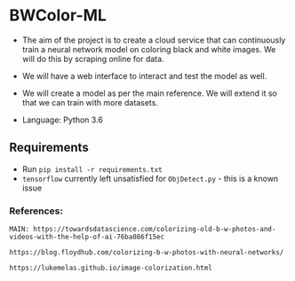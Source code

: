 # BWColor-ML

- The aim of the project is to create a cloud service that can continuously train a neural network model on coloring black and white images. We will do this by scraping online for data.

- We will have a web interface to interact and test the model as well.

- We will create a model as per the main reference. We will extend it so that we can train with more datasets.

- Language: Python 3.6

## Requirements

- Run `pip install -r requirements.txt`
- `tensorflow` currently left unsatisfied for `ObjDetect.py` - this is a known issue

### References:

    MAIN: https://towardsdatascience.com/colorizing-old-b-w-photos-and-videos-with-the-help-of-ai-76ba086f15ec

    https://blog.floydhub.com/colorizing-b-w-photos-with-neural-networks/

    https://lukemelas.github.io/image-colorization.html
    